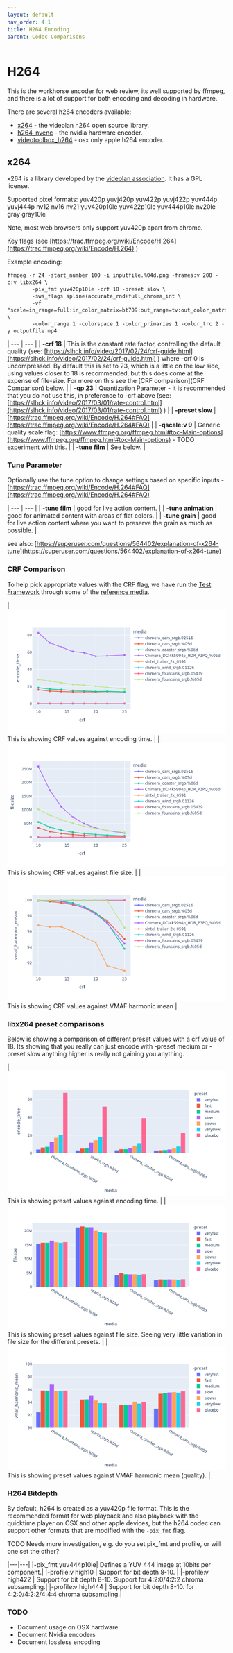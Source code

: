 ```yaml
---
layout: default
nav_order: 4.1
title: H264 Encoding
parent: Codec Comparisons
---
```


# H264 <a name="h264"></a>

This is the workhorse encoder for web review, its well supported by ffmpeg, and there is a lot of support for both encoding and decoding in hardware.

There are several h264 encoders available:
   * [x264](#x264) - the videolan h264 open source library.
   * [h264_nvenc](#h264_nvenc) - the nvidia hardware encoder.
   * [videotoolbox_h264](#videotoolbox_h264) - osx only apple h264 encoder.

## x264

x264 is a library developed by the [videolan association](https://www.videolan.org/developers/x264.html). It has a GPL license.

Supported pixel formats: yuv420p yuvj420p yuv422p yuvj422p yuv444p yuvj444p nv12 nv16 nv21 yuv420p10le yuv422p10le yuv444p10le nv20le gray gray10le

Note, most web browsers only support yuv420p apart from chrome.

Key flags (see [https://trac.ffmpeg.org/wiki/Encode/H.264](https://trac.ffmpeg.org/wiki/Encode/H.264) )

Example encoding:

<!---
name: test_h264
sources: 
- sourceimages/chip-chart-1080-noicc.png.yml
comparisontest:
   - testtype: idiff
   - testtype: assertresults
     tests:
     - assert: less
       value: max_error
       less: 0.00195
-->
```
ffmpeg -r 24 -start_number 100 -i inputfile.%04d.png -frames:v 200 -c:v libx264 \
        -pix_fmt yuv420p10le -crf 18 -preset slow \
        -sws_flags spline+accurate_rnd+full_chroma_int \
        -vf "scale=in_range=full:in_color_matrix=bt709:out_range=tv:out_color_matrix=bt709" \
        -color_range 1 -colorspace 1 -color_primaries 1 -color_trc 2 -y outputfile.mp4
```


| --- | --- |
| **-crf 18** | This is the constant rate factor, controlling the default quality (see: [https://slhck.info/video/2017/02/24/crf-guide.html](https://slhck.info/video/2017/02/24/crf-guide.html) ) where -crf 0 is uncompressed. By default this is set to 23, which is a little on the low side, using values closer to 18 is recommended, but this does come at the expense of file-size. For more on this see the [CRF comparison](CRF Comparison) below. |
| **-qp 23** | Quantization Parameter - it is recommended that you do not use this, in preference to -crf above (see: [https://slhck.info/video/2017/03/01/rate-control.html](https://slhck.info/video/2017/03/01/rate-control.html) ) |
| **-preset slow** | [https://trac.ffmpeg.org/wiki/Encode/H.264#FAQ](https://trac.ffmpeg.org/wiki/Encode/H.264#FAQ) |
| **-qscale:v 9** | Generic quality scale flag: [https://www.ffmpeg.org/ffmpeg.html#toc-Main-options](https://www.ffmpeg.org/ffmpeg.html#toc-Main-options) - TODO experiment with this. |
| **-tune film** | See below. |

### Tune Parameter

Optionally use the tune option to change settings based on specific inputs - [https://trac.ffmpeg.org/wiki/Encode/H.264#FAQ](https://trac.ffmpeg.org/wiki/Encode/H.264#FAQ) 

| --- | --- |
| **-tune film** | good for live action content. |
| **-tune animation** | good for animated content with areas of flat colors. |
| **-tune grain** |  good for live action content where you want to preserve the grain as much as possible. |

see also: [https://superuser.com/questions/564402/explanation-of-x264-tune](https://superuser.com/questions/564402/explanation-of-x264-tune) 


### CRF Comparison

To help pick appropriate values with the CRF flag, we have run the [Test Framework](enctests/README.html) through some of the [reference media](enctests/sources/enc_sources/README.html).

| ![](enctests/reference-results/h264-crf-test-encode_time.png)  This is showing CRF values against encoding time. |
| ![](enctests/reference-results/h264-crf-test-filesize.png) This is showing CRF values against file size. |
| ![](enctests/reference-results/h264-crf-test-vmaf_harmonic_mean.png) This is showing CRF values against VMAF harmonic mean |


### libx264 preset comparisons

Below is showing a comparison of different preset values with a crf value of 18.
Its showing that you really can just encode with -preset medium or -preset slow anything higher is really not gaining you anything.

| ![](enctests/reference-results/h264-test-encode_time.png)  This is showing preset values against encoding time. |
| ![](enctests/reference-results/h264-test-filesize.png) This is showing preset values against file size. Seeing very little variation in file size for the different presets. |
| ![](enctests/reference-results/h264-test-vmaf_harmonic_mean.png) This is showing preset values against VMAF harmonic mean (quality). |


### H264 Bitdepth

By default, h264 is created as a yuv420p file format. This is the recommended format for web playback and also playback with the quicktime player on OSX and other apple devices, but the h264 codec can support other formats that are modified with the `-pix_fmt` flag.

TODO Needs more investigation, e.g. do you set pix_fmt and profile, or will one set the other?

|---|---|
|-pix_fmt yuv444p10le| Defines a YUV 444 image at 10bits per component.|
|-profile:v high10 | Support for bit depth 8-10. |
|-profile:v high422 | Support for bit depth 8-10. Support for 4:2:0/4:2:2 chroma subsampling.|
|-profile:v high444 | Support for bit depth 8-10. for 4:2:0/4:2:2/4:4:4 chroma subsampling.|



### TODO
* Document usage on OSX hardware
* Document Nvidia encoders
* Document lossless encoding